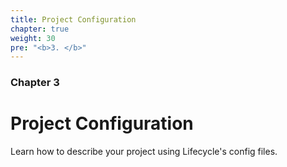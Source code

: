 ```yaml
---
title: Project Configuration
chapter: true
weight: 30
pre: "<b>3. </b>"
---
```


### Chapter 3

# Project Configuration

Learn how to describe your project using Lifecycle's config files.

